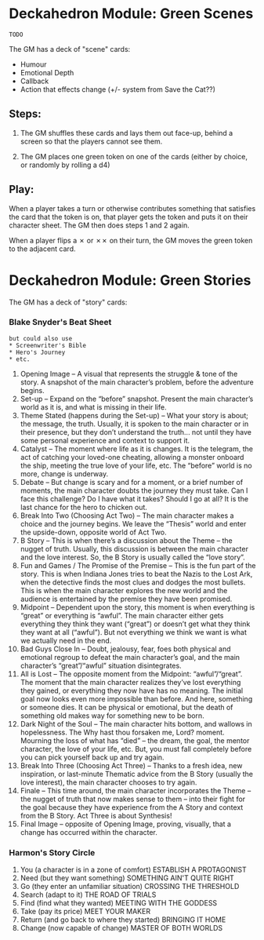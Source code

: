 # Deckahedron Module: Green Scenes

`TODO`

The GM has a deck of "scene" cards:

 * Humour
 * Emotional Depth
 * Callback
 * Action that effects change (+/- system from Save the Cat??)

## Steps:

1.  The GM shuffles these cards and lays them out face-up, behind a screen
so that the players cannot see them.

2. The GM places one green token on one of the cards (either by choice, or
randomly by rolling a d4)

## Play:

When a player takes a turn or otherwise contributes something that
satisfies the card that the token is on, that player gets the token and
puts it on their character sheet.  The GM then does steps 1 and 2 again.

When a player flips a ✗ or ✗✗ on their turn, the GM moves the green token
to the adjacent card.


# Deckahedron Module: Green Stories

The GM has a deck of "story" cards:

### Blake Snyder's Beat Sheet

```
but could also use
* Screenwriter's Bible
* Hero's Journey
* etc.
```

1. Opening Image – A visual that represents the struggle & tone of the story.
   A snapshot of the main character’s problem, before the adventure begins.
2. Set-up – Expand on the “before” snapshot. Present the main character’s world
   as it is, and what is missing in their life.
3. Theme Stated (happens during the Set-up) – What your story is about; the
   message, the truth. Usually, it is spoken to the main character or in their
   presence, but they don’t understand the truth... not until they have some
   personal experience and context to support it.
4. Catalyst – The moment where life as it is changes. It is the telegram, the
   act of catching your loved-one cheating, allowing a monster onboard the
   ship, meeting the true love of your life, etc. The “before” world is no
   more, change is underway.
5. Debate – But change is scary and for a moment, or a brief number of
   moments, the main character doubts the journey they must take. Can I face
   this challenge? Do I have what it takes? Should I go at all? It is the last
   chance for the hero to chicken out.
6. Break Into Two (Choosing Act Two) – The main character makes a choice and
   the journey begins. We leave the “Thesis” world and enter the upside-down,
   opposite world of Act Two.
7. B Story – This is when there’s a discussion about the Theme – the nugget of
   truth. Usually, this discussion is between the main character and the love
   interest. So, the B Story is usually called the “love story”.
8. Fun and Games / The Promise of the Premise –
   This is the fun part of the story. This is when
   Indiana Jones tries to beat the Nazis to the Lost Ark, when the detective
   finds the most clues and dodges the most bullets. This is when the main
   character explores the new world and the audience is entertained by the
   premise they have been promised.
9. Midpoint – Dependent upon the story, this moment is when everything is
   “great” or everything is “awful”. The main character either gets
   everything they think they want (“great”) or doesn’t get what they think
   they want at all (“awful”). But not everything we think we want is what we
   actually need in the end.
10. Bad Guys Close In – Doubt, jealousy, fear, foes both physical and
   emotional regroup to defeat the main character’s goal, and the main
   character’s “great”/“awful” situation disintegrates.
11. All is Lost – The opposite moment from the Midpoint: “awful”/“great”. The
   moment that the main character realizes they’ve lost everything they
   gained, or everything they now have has no meaning. The initial goal now
   looks even more impossible than before. And here, something or someone
   dies. It can be physical or emotional, but the death of something old makes
   way for something new to be born.
12. Dark Night of the Soul – The main character hits bottom, and wallows in
   hopelessness. The Why hast thou forsaken me, Lord? moment. Mourning the
   loss of what has “died” – the dream, the goal, the mentor character, the
   love of your life, etc. But, you must fall completely before you can pick
   yourself back up and try again.
13. Break Into Three (Choosing Act Three) – Thanks to a fresh idea, new
   inspiration, or last-minute Thematic advice from the B Story (usually the
   love interest), the main character chooses to try again.
14. Finale – This time around, the main character incorporates the Theme – the
   nugget of truth that now makes sense to them – into their fight for the
   goal because they have experience from the A Story and context from the B
   Story. Act Three is about Synthesis!
15. Final Image – opposite of Opening Image, proving, visually, that a change
   has occurred within the character.

### Harmon's Story Circle

1. You (a character is in a zone of comfort)
   ESTABLISH A PROTAGONIST
2. Need (but they want something)
   SOMETHING AIN'T QUITE RIGHT
3. Go (they enter an unfamiliar situation)
   CROSSING THE THRESHOLD
4. Search (adapt to it)
   THE ROAD OF TRIALS
5. Find (find what they wanted)
   MEETING WITH THE GODDESS
6. Take (pay its price)
   MEET YOUR MAKER
7. Return (and go back to where they started)
   BRINGING IT HOME
8. Change (now capable of change)
   MASTER OF BOTH WORLDS

